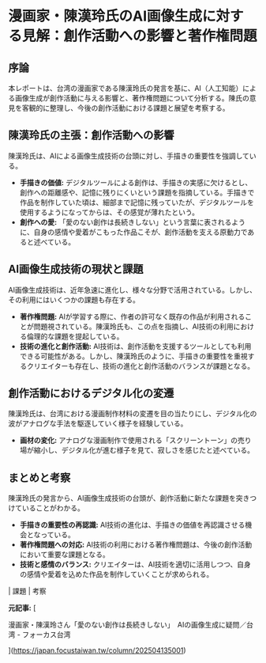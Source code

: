 # 漫画家・陳漢玲氏のAI画像生成に対する見解：創作活動への影響と著作権問題

## 序論

本レポートは、台湾の漫画家である陳漢玲氏の発言を基に、AI（人工知能）による画像生成が創作活動に与える影響と、著作権問題について分析する。陳氏の意見を客観的に整理し、今後の創作活動における課題と展望を考察する。

## 陳漢玲氏の主張：創作活動への影響

陳漢玲氏は、AIによる画像生成技術の台頭に対し、手描きの重要性を強調している。

* **手描きの価値:** デジタルツールによる創作は、手描きの実感に欠けるとし、創作への距離感や、記憶に残りにくいという課題を指摘している。手描きで作品を制作していた頃は、細部まで記憶に残っていたが、デジタルツールを使用するようになってからは、その感覚が薄れたという。
* **創作への愛:** 「愛のない創作は長続きしない」という言葉に表されるように、自身の感情や愛着がこもった作品こそが、創作活動を支える原動力であると述べている。

## AI画像生成技術の現状と課題

AI画像生成技術は、近年急速に進化し、様々な分野で活用されている。しかし、その利用にはいくつかの課題も存在する。

* **著作権問題:** AIが学習する際に、作者の許可なく既存の作品が利用されることが問題視されている。陳漢玲氏も、この点を指摘し、AI技術の利用における倫理的な課題を提起している。
* **技術の進化と創作活動:** AI技術は、創作活動を支援するツールとしても利用できる可能性がある。しかし、陳漢玲氏のように、手描きの重要性を重視するクリエイターも存在し、技術の進化と創作活動のバランスが課題となる。

## 創作活動におけるデジタル化の変遷

陳漢玲氏は、台湾における漫画制作材料の変遷を目の当たりにし、デジタル化の波がアナログな手法を駆逐していく様子を経験している。

* **画材の変化:** アナログな漫画制作で使用される「スクリーントーン」の売り場が縮小し、デジタル化が進む様子を見て、寂しさを感じたと述べている。

## まとめと考察

陳漢玲氏の発言から、AI画像生成技術の台頭が、創作活動に新たな課題を突きつけていることがわかる。

* **手描きの重要性の再認識:** AI技術の進化は、手描きの価値を再認識させる機会となっている。
* **著作権問題への対応:** AI技術の利用における著作権問題は、今後の創作活動において重要な課題となる。
* **技術と感情のバランス:** クリエイターは、AI技術を適切に活用しつつ、自身の感情や愛着を込めた作品を制作していくことが求められる。

| 課題 | 考察 

**元記事:** [
 漫画家・陳漢玲さん「愛のない創作は長続きしない」　AIの画像生成に疑問／台湾 - フォーカス台湾
](https://japan.focustaiwan.tw/column/202504135001)